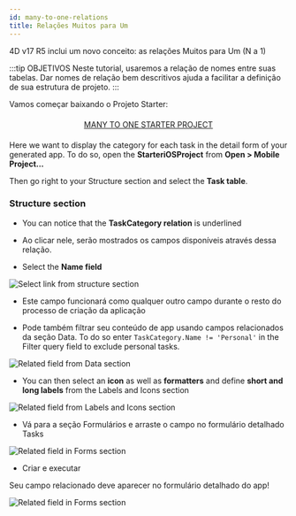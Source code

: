 ```yaml
---
id: many-to-one-relations
title: Relações Muitos para Um
---
```


4D v17 R5 inclui um novo conceito: as relações Muitos para Um (N a 1)

:::tip OBJETIVOS Neste tutorial, usaremos a relação de nomes entre suas tabelas. Dar nomes de relação bem descritivos ajuda a facilitar a definição de sua estrutura de projeto. :::

Vamos começar baixando o Projeto Starter:

<div style="text-align: center; margin-top: 20px; margin-bottom: 20px">
  <p spaces-before="0">
    <a class="button"
href="https://github.com/4d-for-ios/tutorial-ManyToOneRelations/releases/latest/download/tutorial-ManyToOneRelations.zip">MANY TO ONE STARTER PROJECT</a>
  </p>
</div>

Here we want to display the category for each task in the detail form of your generated app. To do so, open the **StarteriOSProject** from **Open > Mobile Project...**

Then go right to your Structure section and select the **Task table**.

### Structure section

* You can notice that the **TaskCategory relation** is underlined

* Ao clicar nele, serão mostrados os campos disponíveis através dessa relação.

* Select the **Name field**

![Select link from structure section](assets/en/relations/select-link-from-structure.png)

* Este campo funcionará como qualquer outro campo durante o resto do processo de criação da aplicação

* Pode também filtrar seu conteúdo de app usando campos relacionados da seção Data. To do so enter `TaskCategory.Name != 'Personal'` in the Filter query field to exclude personal tasks.

 ![Related field from Data section](assets/en/relations/Related-field-from-Data-section.png)

* You can then select an **icon** as well as **formatters** and define **short and long labels** from the Labels and Icons section

![Related field from Labels and Icons section](assets/en/relations/related-field-from-labels-icons.png)

* Vá para a seção Formulários e arraste o campo no formulário detalhado Tasks

![Related field in Forms section](assets/en/relations/related-field-forms.png)

* Criar e executar

Seu campo relacionado deve aparecer no formulário detalhado do app!

![Related field in Forms section](assets/en/relations/final-result-n-to-one-relations.png)


